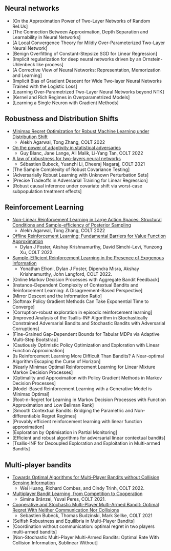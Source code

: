 ## Neural networks 
* [On the Approximation Power of Two-Layer Networks of Random ReLUs]
* [The Connection Between Approximation, Depth Separation and Learnability in Neural Networks]
* [A Local Convergence Theory for Mildly Over-Parameterized Two-Layer Neural Network]
* [Benign Overfitting of Constant-Stepsize SGD for Linear Regression]
* [Implicit regularization for deep neural networks driven by an Ornstein-Uhlenbeck like process]
* [A Corrective View of Neural Networks: Representation, Memorization and Learning]
* [Implicit Bias of Gradient Descent for Wide Two-layer Neural Networks Trained with the Logistic Loss]
* [Learning Over-Parametrized Two-Layer Neural Networks beyond NTK]
* [Kernel and Rich Regimes in Overparametrized Models]
* [Learning a Single Neuron with Gradient Methods]

## Robustness and Distribution Shifts 
* [Minimax Regret Optimization for Robust Machine Learning under Distribution Shift](https://arxiv.org/pdf/2202.05436.pdf)
  * Alekh Agarwal, Tong Zhang, COLT 2022   
* [On the power of adaptivity in statistical adversaries](https://proceedings.mlr.press/v178/blanc22a/blanc22a.pdf) 
  * Guy Blanc, Jane Lange, Ali Malik, Li-Yang Tan, COLT 2022 
* [A law of robustness for two-layers neural networks](https://arxiv.org/abs/2009.14444)
  * Sébastien Bubeck, Yuanzhi Li, Dheeraj Nagaraj, COLT 2021 
* [The Sample Complexity of Robust Covariance Testing] 
* [Adversarially Robust Learning with Unknown Perturbation Sets]
* [Precise Tradeoffs in Adversarial Training for Linear Regression]
* [Robust causal inference under covariate shift via worst-case subpopulation treatment effects]

## Reinforcement Learning 
* [Non-Linear Reinforcement Learning in Large Action Spaces:
Structural Conditions and Sample-efficiency of Posterior Sampling](https://arxiv.org/pdf/2203.08248.pdf)
  * Alekh Agarwal, Tong Zhang, COLT 2022 
* [Offline Reinforcement Learning: Fundamental Barriers for Value Function Approximation](https://proceedings.mlr.press/v178/foster22a/foster22a.pdf)
  * Dylan J Foster, Akshay Krishnamurthy, David Simchi-Levi, Yunzong Xu, COLT 2022. 
* [Sample-Efficient Reinforcement Learning in the Presence of Exogenous Information](https://proceedings.mlr.press/v178/efroni22a/efroni22a.pdf)
  * Yonathan Efroni, Dylan J Foster, Dipendra Misra, Akshay Krishnamurthy, John Langford, COLT 2022. 
* [Online Markov Decision Processes with Aggregate Bandit Feedback] 
* [Instance-Dependent Complexity of Contextual Bandits and Reinforcement Learning: A Disagreement-Based Perspective] 
* [Mirror Descent and the Information Ratio]
* [Softmax Policy Gradient Methods Can Take Exponential Time to Converge]
* [Corruption-robust exploration in episodic reinforcement learning]
* [Improved Analysis of the Tsallis-INF Algorithm in Stochastically Constrained Adversarial Bandits and Stochastic Bandits with Adversarial Corruptions]
* [Fine-Grained Gap-Dependent Bounds for Tabular MDPs via Adaptive Multi-Step Bootstrap]
* [Cautiously Optimistic Policy Optimization and Exploration with Linear Function Approximation]
* [Is Reinforcement Learning More Difficult Than Bandits? A Near-optimal Algorithm Escaping the Curse of Horizon]
* [Nearly Minimax Optimal Reinforcement Learning for Linear Mixture Markov Decision Processes]
* [Optimality and Approximation with Policy Gradient Methods in Markov Decision Processes]
* [Model-Based Reinforcement Learning with a Generative Model is Minimax Optimal]
* [Root-n-Regret for Learning in Markov Decision Processes with Function Approximation and Low Bellman Rank]
* [Smooth Contextual Bandits: Bridging the Parametric and Non-differentiable Regret Regimes]
* [Provably efficient reinforcement learning with linear function approximation]
* [Exploration by Optimisation in Partial Monitoring]
* [Efficient and robust algorithms for adversarial linear contextual bandits]
* [Tsallis-INF for Decoupled Exploration and Exploitation in Multi-armed Bandits]

## Multi-player bandits 
* [Towards Optimal Algorithms for Multi-Player Bandits without Collision Sensing Information](https://arxiv.org/pdf/2103.13059.pdf)
  * Wei Huang, Richard Combes, and Cindy Trinh, COLT 2022. 
* [Multiplayer Bandit Learning, from Competition to Cooperation](https://arxiv.org/abs/1908.01135)
  * Simina Brânzei, Yuval Peres, COLT 2021. 
* [Cooperative and Stochastic Multi-Player Multi-Armed Bandit: Optimal Regret With Neither Communication Nor Collisions](http://proceedings.mlr.press/v134/bubeck21b/bubeck21b.pdf) 
  * Sebastien Bubeck, Thomas Budzinski, Mark Sellke, COLT 2021
* [Selfish Robustness and Equilibria in Multi-Player Bandits]
* [Coordination without communication: optimal regret in two players multi-armed bandits]
* [Non-Stochastic Multi-Player Multi-Armed Bandits: Optimal Rate With Collision Information, Sublinear Without]
